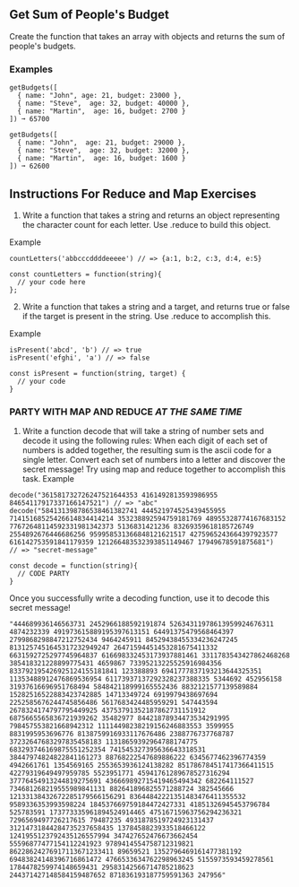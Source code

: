 ## Get Sum of People's Budget
 
Create the function that takes an array with objects and returns the sum of people's budgets.

### Examples

    getBudgets([
      { name: "John", age: 21, budget: 23000 },
      { name: "Steve",  age: 32, budget: 40000 },
      { name: "Martin",  age: 16, budget: 2700 }
    ]) ➞ 65700

    getBudgets([
      { name: "John",  age: 21, budget: 29000 },
      { name: "Steve",  age: 32, budget: 32000 },
      { name: "Martin",  age: 16, budget: 1600 }
    ]) ➞ 62600


## Instructions For Reduce and Map Exercises

1) Write a function that takes a string and returns an object representing the character count for each letter. Use .reduce to build this object. 

Example 
```
countLetters('abbcccddddeeeee') // => {a:1, b:2, c:3, d:4, e:5}

const countLetters = function(string){
  // your code here
};
```

2) Write a function that takes a string and a target, and returns true or false if the target is present in the string. Use .reduce to accomplish this.

Example
```
isPresent('abcd', 'b') // => true
isPresent('efghi', 'a') // => false

const isPresent = function(string, target) {
  // your code
}
```

### PARTY WITH MAP AND REDUCE *AT THE SAME TIME*

1) Write a function decode that will take a string of number sets and decode it using the following rules:
When each digit of each set of numbers is added together, the resulting sum is the ascii code for a single letter.
Convert each set of numbers into a letter and discover the secret message! 
Try using map and reduce together to accomplish this task.
Example 
```
decode("361581732726247521644353 4161492813593986955 84654117917337166147521") // => "abc"
decode("584131398786538461382741 444521974525439455955 71415168525426614834414214 353238892594759181769 48955328774167683152 77672648114592331981342373 5136831421236 83269359618185726749 2554892676446686256 959958531366848121621517 4275965243664397923577 616142753591841179359 121266483532393851149467 17949678591875681")
// => "secret-message"

const decode = function(string){
  // CODE PARTY
}
```
Once you successfully write a decoding function, use it to decode this secret message! 

```
"444689936146563731 2452966188592191874 52634311978613959924676311 4874232339 491973615889195397613151 64491375479568464397 2799868298847212752434 9464245911 84529438455334236247245 8131257451645317232949247 26471594451453281675411332 6631592725297745964837 616698332453173937881461 3311783543427862468268 385418321228899775431 4659867 73395213225525916984356 833792195426925124155181841 123388893 6941777837193213644325351 11353488912476869536954 61173937137292328237388335 5344692 452956158 31937616696951768494 584842118999165552436 8832121577139589884 15282516522883423742885 14713349724 6919979438697694 2252585676244745856486 5617683424485959291 547443594 2678324174797795449925 43753791352187862731151912 6875665565836721939262 35482977 84421878934473534291995 798457553821668942312 11114498238219156246883553 3599955 8831995953696776 8138759916933117676486 2388776737768787 37232647683297835458183 11318659392964788174775 683293746169875551252354 741545327395636643318531 38447974824822841161273 88768222547689886222 6345677462396774359 4942661761 1354569165 2553653936124138282 851786784517417366411515 42279319649497959785 5523951771 45941761289678527316294 37776454913244819275691 436669892715419465494342 682264111527 734681268219555989841131 882641896825571288724 382545666 12133138432672285179566156291 83644842221351483476411355532 9589336353993598224 184537669759184472427331 41851326945453796784 525783591 173773335961894524914465 47516715963756294236321 7296569497726217615 79487235 4931878519724923131437 31214731844284735237658435 1378458823933518466122 1241955123792435126557994 347427652476673662454 55596877477154112241923 9789414554758712319821 86228624276917113671233411 89659521 1352796469161477381192 69483824148396716861472 4766533634762298963245 5155973593459278561 1784478259974148659431 29583142566714785218623 244371427148584159487652 871836193187759591363 247956"
```